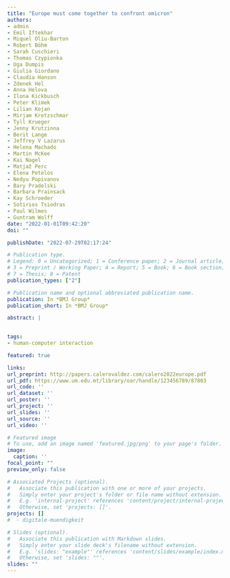 ```yaml
---
title: "Europe must come together to confront omicron"
authors:
- admin
- Emil Iftekhar
- Miquel Oliu-Barton
- Robert Böhm
- Sarah Cuschieri
- Thomas Czypionka
- Uga Dumpis
- Giulia Giordano
- Claudia Hanson
- Zdenek Hel
- Anna Helova
- Ilona Kickbusch
- Peter Klimek
- Lilian Kojan
- Mirjam Kretzschmar
- Tyll Krueger
- Jenny Krutzinna
- Berit Lange
- Jeffrey V Lazarus
- Helena Machado
- Martin McKee
- Kai Nagel
- Matjaž Perc
- Elena Petelos
- Nedyu Popivanov
- Bary Pradelski
- Barbara Prainsack
- Kay Schroeder
- Sotirios Tsiodras
- Paul Wilmes
- Guntram Wolff
date: "2022-01-01T09:42:20"
doi: ""

publishDate: "2022-07-29T02:17:24"

# Publication type.
# Legend: 0 = Uncategorized; 1 = Conference paper; 2 = Journal article;
# 3 = Preprint / Working Paper; 4 = Report; 5 = Book; 6 = Book section;
# 7 = Thesis; 8 = Patent
publication_types: ["2"]

# Publication name and optional abbreviated publication name.
publication: In *BMJ Group*
publication_short: In *BMJ Group*

abstract: |
  

tags:
- human-computer interaction

featured: true

links:
url_preprint: http://papers.calerovaldez.com/calero2022europe.pdf
url_pdf: https://www.um.edu.mt/library/oar/handle/123456789/87803
url_code: ''
url_dataset: ''
url_poster: ''
url_project: ''
url_slides: ''
url_source: ''
url_video: ''

# Featured image
# To use, add an image named 'featured.jpg/png' to your page's folder.
image:
  caption: ''
focal_point: ""
preview_only: false

# Associated Projects (optional).
#   Associate this publication with one or more of your projects.
#   Simply enter your project's folder or file name without extension.
#   E.g. 'internal-project' references 'content/project/internal-project/index.md'.
#   Otherwise, set 'projects: []'.
projects: []
#  - digitale-muendigkeit

# Slides (optional).
#   Associate this publication with Markdown slides.
#   Simply enter your slide deck's filename without extension.
#   E.g. 'slides: "example"' references 'content/slides/example/index.md'.
#   Otherwise, set 'slides: ""'.
slides: ""
---
```


